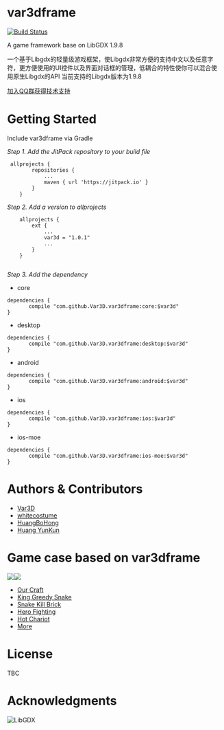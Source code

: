 # var3dframe
[![Build Status](https://travis-ci.org/Var3D/var3dframe.svg?branch=master)](https://travis-ci.org/Var3D/var3dframe)

A game framework base on LibGDX 1.9.8

一个基于Libgdx的轻量级游戏框架，使Libgdx非常方便的支持中文以及任意字符，更方便使用的UI控件以及界面对话框的管理，低耦合的特性使你可以混合使用原生Libgdx的API
当前支持的Libgdx版本为1.9.8

[加入QQ群获得技术支持](https://jq.qq.com/?_wv=1027&k=51c4s6D)

# Getting Started
Include var3dframe via Gradle

*Step 1. Add the JitPack repository to your build file*
```
 allprojects {
        repositories {
            ...
            maven { url 'https://jitpack.io' }
        }
    }
```
*Step 2. Add a version to allprojects*
```
    allprojects {
        ext {
            ...
            var3d = "1.0.1"
            ...
        }
    }
    
```
*Step 3. Add the dependency*
+ core
```
dependencies {
	   compile "com.github.Var3D.var3dframe:core:$var3d"
}
```
+ desktop
```
dependencies {
	   compile "com.github.Var3D.var3dframe:desktop:$var3d"
}
```
+ android
```
dependencies {
	   compile "com.github.Var3D.var3dframe:android:$var3d"
}
```
+ ios
```
dependencies {
	   compile "com.github.Var3D.var3dframe:ios:$var3d"
}
```
+ ios-moe
```
dependencies {
	   compile "com.github.Var3D.var3dframe:ios-moe:$var3d"
}
```

# Authors & Contributors
+ [Var3D](https://github.com/Var3D)
+ [whitecostume](https://github.com/whitecostume)
+ [HuangBoHong](https://github.com/HuangBoHong)
+ [Huang YunKun](https://github.com/htynkn)

# Game case based on var3dframe
![](https://www.tapegg.com/games/snake3d-ad.jpg)![](https://www.tapegg.com/games/hero-ad-en.jpg)
+ [Our Craft](https://itunes.apple.com/cn/app/id1144041654)
+ [King Greedy Snake](https://itunes.apple.com/cn/app/id1249822516)
+ [Snake Kill Brick](https://itunes.apple.com/cn/app/id1403252096)
+ [Hero Fighting](https://itunes.apple.com/cn/app/id1344510227)
+ [Hot Chariot](https://itunes.apple.com/cn/app/id1280455730)
+ [More](https://www.var3d.net/)

# License
TBC

# Acknowledgments
![LibGDX](http://libgdx.badlogicgames.com/img/logo.png)
